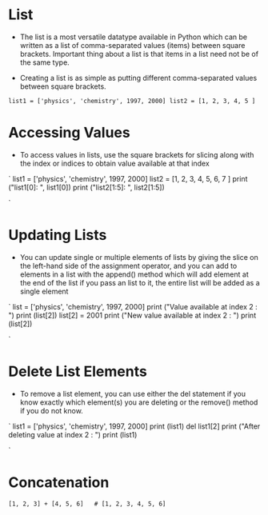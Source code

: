 # List

- The list is a most versatile datatype available in Python which can be written as a list of comma-separated values (items) between square brackets. Important thing about a list is that items in a list need not be of the same type.

- Creating a list is as simple as putting different comma-separated values between square brackets.

`list1 = ['physics', 'chemistry', 1997, 2000]
list2 = [1, 2, 3, 4, 5 ]`

# Accessing Values

- To access values in lists, use the square brackets for slicing along with the index or indices to obtain value available at that index

`
list1 = ['physics', 'chemistry', 1997, 2000]
list2 = [1, 2, 3, 4, 5, 6, 7 ]
print ("list1[0]: ", list1[0])
print ("list2[1:5]: ", list2[1:5])

`

# Updating Lists

- You can update single or multiple elements of lists by giving the slice on the left-hand side of the assignment operator, and you can add to elements in a list with the append() method which will add element at the end of the list if you pass an list to it, the entire list will be added as a single element

`
list = ['physics', 'chemistry', 1997, 2000]
print ("Value available at index 2 : ")
print (list[2])
list[2] = 2001
print ("New value available at index 2 : ")
print (list[2])

`

# Delete List Elements

- To remove a list element, you can use either the del statement if you know exactly which element(s) you are deleting or the remove() method if you do not know.

`
list1 = ['physics', 'chemistry', 1997, 2000]
print (list1)
del list1[2]
print ("After deleting value at index 2 : ")
print (list1)

`

# Concatenation

`[1, 2, 3] + [4, 5, 6]   # [1, 2, 3, 4, 5, 6]`
